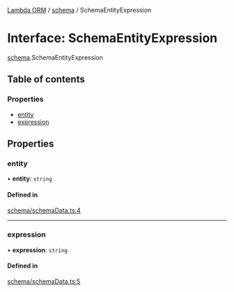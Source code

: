 [Lambda ORM](../README.md) / [schema](../modules/schema.md) / SchemaEntityExpression

# Interface: SchemaEntityExpression

[schema](../modules/schema.md).SchemaEntityExpression

## Table of contents

### Properties

- [entity](schema.SchemaEntityExpression.md#entity)
- [expression](schema.SchemaEntityExpression.md#expression)

## Properties

### entity

• **entity**: `string`

#### Defined in

[schema/schemaData.ts:4](https://github.com/FlavioLionelRita/lambda-orm/blob/eec4cd3/src/orm/schema/schemaData.ts#L4)

___

### expression

• **expression**: `string`

#### Defined in

[schema/schemaData.ts:5](https://github.com/FlavioLionelRita/lambda-orm/blob/eec4cd3/src/orm/schema/schemaData.ts#L5)
